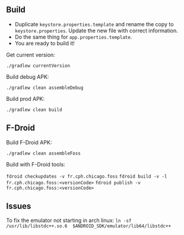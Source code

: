## Build

* Duplicate `keystore.properties.template` and rename the copy to `keystore.properties`. Update the new file with correct information.
* Do the same thing for `app.properties.template`.
* You are ready to build it!

Get current version:

`./gradlew currentVersion`

Build debug APK:

`./gradlew clean assembleDebug`

Build prod APK:

`./gradlew clean build`

## F-Droid

Build F-Droid APK:

`./gradlew clean assembleFoss`

Build with F-Droid tools:

`fdroid checkupdates -v fr.cph.chicago.foss`
`fdroid build -v -l fr.cph.chicago.foss:<versionCode>`
`fdroid publish -v fr.cph.chicago.foss:<versionCode>`

## Issues

To fix the emulator not starting in arch linux: `ln -sf /usr/lib/libstdc++.so.6  $ANDROID_SDK/emulator/lib64/libstdc++`

